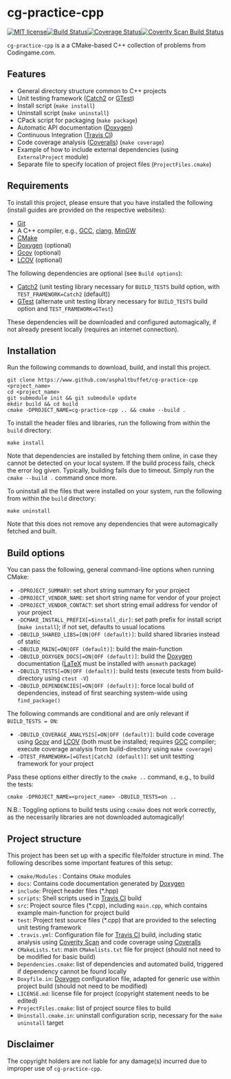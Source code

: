 cg-practice-cpp
===

<a href="http://opensource.org/licenses/MIT" target="_blank"><img src="http://img.shields.io/badge/license-MIT-brightgreen.png" alt="MIT license"></a>[![Build Status](https://travis-ci.org/asphaltbuffet/cg-practice-cpp.svg?branch=master)](https://travis-ci.org/asphaltbuffet/cg-practice-cpp)</a>[![Coverage Status](https://coveralls.io/repos/github/asphaltbuffet/cg-practice-cpp/badge.svg?branch=master)](https://coveralls.io/github/asphaltbuffet/cg-practice-cpp?branch=master)<a href="https://scan.coverity.com/projects/asphaltbuffet-cg-practice-cpp"><img alt="Coverity Scan Build Status" src="https://img.shields.io/coverity/scan/17709.svg"/></a>

`cg-practice-cpp` is a a CMake-based C++ collection of problems from Codingame.com.

Features
------

  - General directory structure common to C++ projects
  - Unit testing framework ([Catch2](https://www.github.com/catchorg/Catch2 "Catch2 Github repository") or [GTest](https://github.com/google/googletest "Google Test Github repository"))
  - Install script (`make install`)
  - Uninstall script (`make uninstall`)
  - CPack script for packaging (`make package`)
  - Automatic API documentation ([Doxygen](http://www.doxygen.org "Doxygen homepage"))
  - Continuous Integration ([Travis CI](https://travis-ci.org/ "Travis CI homepage"))
  - Code coverage analysis ([Coveralls](https://coveralls.io "Coveralls.io homepage")) (`make coverage`)
  - Example of how to include external dependencies (using `ExternalProject` module)
  - Separate file to specify location of project files (`ProjectFiles.cmake`)

Requirements
------

To install this project, please ensure that you have installed the following (install guides are provided on the respective websites):

  - [Git](http://git-scm.com)
  - A C++ compiler, e.g., [GCC](https://gcc.gnu.org/), [clang](http://clang.llvm.org/), [MinGW](http://www.mingw.org/)
  - [CMake](http://www.cmake.org "CMake homepage")
  - [Doxygen](http://www.doxygen.org "Doxygen homepage") (optional)
  - [Gcov](https://gcc.gnu.org/onlinedocs/gcc/Gcov.html) (optional)
  - [LCOV](http://ltp.sourceforge.net/coverage/lcov.php) (optional)

The following dependencies are optional (see `Build options`):

  - [Catch2](https://www.github.com/catchorg/Catch2) (unit testing library necessary for `BUILD_TESTS` build option, with `TEST_FRAMEWORK=Catch2` (default))
  - [GTest](https://github.com/google/googletest) (alternate unit testing library necessary for `BUILD_TESTS` build option and `TEST_FRAMEWORK=GTest`)

These dependencies will be downloaded and configured automagically, if not already present locally (requires an internet connection).

Installation
------

Run the following commands to download, build, and install this project.

    git clone https://www.github.com/asphaltbuffet/cg-practice-cpp <project_name>
    cd <project_name>
    git submodule init && git submodule update
    mkdir build && cd build
    cmake -DPROJECT_NAME=cg-practice-cpp .. && cmake --build .

To install the header files and libraries, run the following from within the `build` directory:

    make install

Note that dependencies are installed by fetching them online, in case they cannot be detected on your local system. If the build process fails, check the error log given. Typically, building fails due to timeout. Simply run the `cmake --build .` command once more.

To uninstall all the files that were installed on your system, run the following from within the `build` directory:

    make uninstall

Note that this does not remove any dependencies that were automagically fetched and built.

Build options
-------------

You can pass the following, general command-line options when running CMake:

  - `-DPROJECT_SUMMARY`: set short string summary for your project
  - `-DPROJECT_VENDOR_NAME`: set short string name for vendor of your project
  - `-DPROJECT_VENDOR_CONTACT`: set short string email address for vendor of your project
  - `-DCMAKE_INSTALL_PREFIX[=$install_dir]`: set path prefix for install script (`make install`); if not set, defaults to usual locations
  - `-DBUILD_SHARED_LIBS=[ON|OFF (default)]`: build shared libraries instead of static
  - `-DBUILD_MAIN[=ON|OFF (default)]`: build the main-function
  - `-DBUILD_DOXYGEN_DOCS[=ON|OFF (default)]`: build the [Doxygen](http://www.doxygen.org "Doxygen homepage") documentation ([LaTeX](http://www.latex-project.org/) must be installed with `amsmath` package)
  - `-DBUILD_TESTS[=ON|OFF (default)]`: build tests (execute tests from build-directory using `ctest -V`)
  - `-DBUILD_DEPENDENCIES[=ON|OFF (default)]`: force local build of dependencies, instead of first searching system-wide using `find_package()`

The following commands are conditional and are only relevant if `BUILD_TESTS = ON`:

 - `-DBUILD_COVERAGE_ANALYSIS[=ON|OFF (default)]`: build code coverage using [Gcov](https://gcc.gnu.org/onlinedocs/gcc/Gcov.html) and [LCOV](http://ltp.sourceforge.net/coverage/lcov.php) (both must be installed; requires [GCC](https://gcc.gnu.org/) compiler; execute coverage analysis from build-directory using `make coverage`)
 - `-DTEST_FRAMEWORK=[=GTest|Catch2 (default)]`: set unit testting framework for your project

Pass these options either directly to the `cmake ..` command, e.g., to build the tests:

    cmake -DPROJECT_NAME=<project_name> -DBUILD_TESTS=on ..

N.B.: Toggling options to build tests using `ccmake` does not work correctly, as the necessarily libraries are not downloaded automagically!

Project structure
-------------

This project has been set up with a specific file/folder structure in mind. The following describes some important features of this setup:

  - `cmake/Modules` : Contains `CMake` modules
  - `docs`: Contains code documentation generated by [Doxygen](http://www.doxygen.org "Doxygen homepage")
  - `include`: Project header files (*.hpp)
  - `scripts`: Shell scripts used in [Travis CI](https://travis-ci.org/ "Travis CI homepage") build
  - `src`: Project source files (*.cpp), including `main.cpp`, which contains example main-function for project build
  - `test`: Project test source files (*.cpp) that are provided to the selecting unit testing framework
  - `.travis.yml`: Configuration file for [Travis CI](https://travis-ci.org/ "Travis CI homepage") build, including static analysis using [Coverity Scan](https://scan.coverity.com/ "Coverity Scan homepage") and code coverage using [Coveralls](https://coveralls.io "Coveralls.io homepage")
  - `CMakeLists.txt`: main `CMakelists.txt` file for project (should not need to be modified for basic build)
  - `Dependencies.cmake`: list of dependencies and automated build, triggered if dependency cannot be found locally
  - `Doxyfile.in`: [Doxygen](http://www.doxygen.org "Doxygen homepage") configuration file, adapted for generic use within project build (should not need to be modified)
  - `LICENSE.md`: license file for project (copyright statement needs to be edited)
  - `ProjectFiles.cmake`: list of project source files to build
  - `Uninstall.cmake.in`: uninstall configuration scrip, necessary for the `make uninstall` target

Disclaimer
------------

The copyright holders are not liable for any damage(s) incurred due to improper use of `cg-practice-cpp`.
